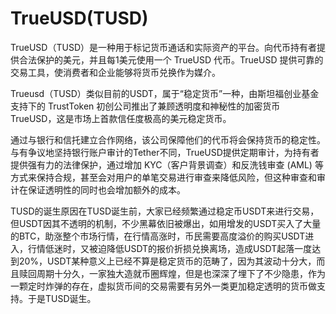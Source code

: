 # TrueUSD(TUSD)

TrueUSD（TUSD）是一种用于标记货币通话和实际资产的平台。向代币持有者提供合法保护的美元，并且每1美元使用一个 TrueUSD 代币。TrueUSD 提供可靠的交易工具，使消费者和企业能够将货币兑换作为媒介。

Trueusd（TUSD）类似目前的USDT，属于“稳定货币”一种，由斯坦福创业基金支持下的 TrustToken 初创公司推出了兼顾透明度和神秘性的加密货币 TrueUSD，这是市场上首款信任度极高的美元稳定货币。

通过与银行和信托建立合作网络，该公司保障他们的代币将会保持货币的稳定性。与有争议地坚持银行账户审计的Tether不同，TrueUSD提供定期审计，为持有者提供强有力的法律保护，通过增加 KYC（客户背景调查）和反洗钱审查 (AML) 等方式来保持合规，甚至会对用户的单笔交易进行审查来降低风险，但这种审查和审计在保证透明性的同时也会增加额外的成本。

TUSD的诞生原因在TUSD诞生前，大家已经频繁通过稳定币USDT来进行交易，但USDT因其不透明的机制，不少黑幕依旧被爆出，如用增发的USDT买入了大量的BTC，助涨整个市场行情，在行情高涨时，币民需要高度溢价的购买USDT进入，行情低迷时，又被迫降低USDT的报价折损兑换离场，造成USDT起落一度达到20%，USDT某种意义上已经不算是稳定货币的范畴了，因为其波动十分大，而且赎回周期十分久，一家独大造就币圈辉煌，但是也深深了埋下了不少隐患，作为一颗定时炸弹的存在，虚拟货币间的交易需要有另外一类更加稳定透明的货币做支持。于是TUSD诞生。
